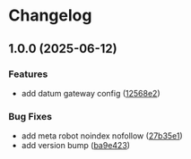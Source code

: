 # Changelog

## 1.0.0 (2025-06-12)


### Features

* add datum gateway config ([12568e2](https://github.com/datum-cloud/datum.net/commit/12568e2904382548d35bcf1194b19408f4408bbc))


### Bug Fixes

* add meta robot noindex nofollow ([27b35e1](https://github.com/datum-cloud/datum.net/commit/27b35e1159199ce8d51f9dd7273ffb953ea09fd7))
* add version bump ([ba9e423](https://github.com/datum-cloud/datum.net/commit/ba9e423c9132a55525d051ae5a3862db8c66b5cb))
